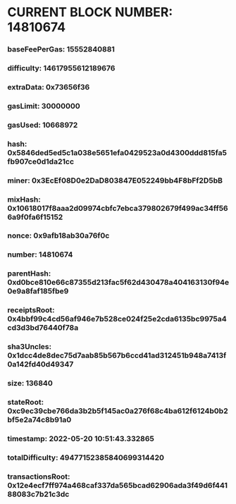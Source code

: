 # CURRENT BLOCK NUMBER: 14810674

### baseFeePerGas: 15552840881
### difficulty: 14617955612189676
### extraData: 0x73656f36
### gasLimit: 30000000
### gasUsed: 10668972
### hash: 0x5846ded5ed5c1a038e5651efa0429523a0d4300ddd815fa5fb907ce0d1da21cc
### miner: 0x3EcEf08D0e2DaD803847E052249bb4F8bFf2D5bB
### mixHash: 0x10618017f8aaa2d09974cbfc7ebca379802679f499ac34ff566a9f0fa6f15152
### nonce: 0x9afb18ab30a76f0c
### number: 14810674
### parentHash: 0xd0bce810e66c87355d213fac5f62d430478a404163130f94e0e9a8faf185fbe9
### receiptsRoot: 0x4bbf99c4cd56af946e7b528ce024f25e2cda6135bc9975a4cd3d3bd76440f78a
### sha3Uncles: 0x1dcc4de8dec75d7aab85b567b6ccd41ad312451b948a7413f0a142fd40d49347
### size: 136840
### stateRoot: 0xc9ec39cbe766da3b2b5f145ac0a276f68c4ba612f6124b0b2bf5e2a74c8b91a0
### timestamp: 2022-05-20 10:51:43.332865
### totalDifficulty: 49477152385840699314420
### transactionsRoot: 0x12e4ecf7ff974a468caf337da565bcad62906ada3f49d6f44188083c7b21c3dc
